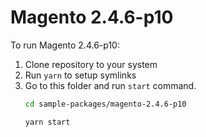 # Magento 2.4.6-p10

To run Magento 2.4.6-p10:

1. Clone repository to your system
2. Run `yarn` to setup symlinks
3. Go to this folder and run `start` command.
    ```bash
    cd sample-packages/magento-2.4.6-p10

    yarn start
    ```